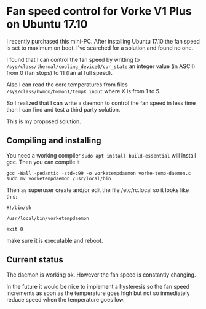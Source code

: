 # Fan speed control for Vorke V1 Plus on Ubuntu 17.10

I recently purchased this mini-PC. After installing Ubuntu 17.10
the fan speed is set to maximum on boot. I've searched for a solution
and found no one.

I found that I can control the fan speed by writting to
```/sys/class/thermal/cooling_device0/cur_state``` an integer value
(in ASCII) from 0 (fan stops) to 11 (fan at full speed).

Also I can read the core temperatures from files
```/sys/class/hwmon/hwmon1/tempX_input``` where X is from 1 to 5.

So I realized that I can write a daemon to control the fan speed
in less time than I can find and test a third party solution.

This is my proposed solution.

## Compiling and installing

You need a working compiler ```sudo apt install build-essential``` will
install gcc. Then you can compile it

```
gcc -Wall -pedantic -std=c99 -o vorketempdaemon vorke-temp-daemon.c
sudo mv vorketempdaemon /usr/local/bin
```

Then as superuser create and/or edit the file /etc/rc.local so it looks
like this:

```
#!/bin/sh

/usr/local/bin/vorketempdaemon

exit 0
```

make sure it is executable and reboot.

## Current status

The daemon is working ok. However the fan speed is constantly changing.

In the future it would be nice to implement a hysteresis so the fan speed
increments as soon as the temperature goes high but not so inmediately
reduce speed when the temperature goes low.
